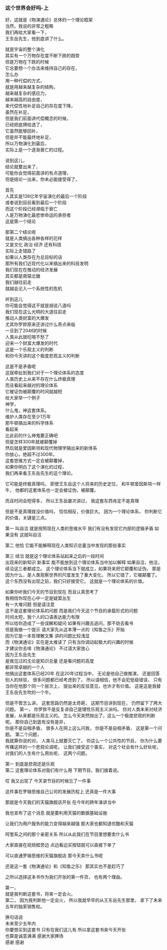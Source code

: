 ### 这个世界会好吗-上
好，这就是《物演通论》总体的一个理论框架  
当然，我说的非常之粗略  
我们再给大家看一下，  
王东岳先生，他到底讲了什么。  

就是宇宙的整个演化  
其实有一个万物存在度不断下跌的趋势  
但是万物在下跌的时候  
它总要想一个办法来维持自己的存在，  
怎么办  
用一种代偿的方式，  
就是用越来越复杂的结构，  
越来越复杂的感应力，  
越来越高的自由度，  
来代偿性地补足自己的存在度下降，  
虽然在补足，  
但是我们前面讲代偿概念的时候，  
已经把底牌给透了，  
它虽然能够回补，  
但是并不能最终地补足，  
所以万物演化到最后，  
实际上是一个逐渐衰亡的过程。  

说到这儿，  
结论就要出来了，  
可能你会觉得前面讲的有点道理，  
但是结论一出来，你未必能接受得了，  

首先  
人其实是138亿年宇宙演化的最后一个阶段  
或者说到目前看到最后一个阶段  
而这个阶段已经濒临于衰亡  
人是万物演化最悲惨命运的承担者  
这是第一个结论  

那第二个结论呢  
就是人类搞出各种各样的花样  
又是文化  政治  经济  还有科技  
实际上走错路了  
如果以人类存在为总目标的话  
那所有我们近现代化以来搞出来的科技发明  
我们现在在推动的经济发展  
其实都是南辕北辙  
我们越往前走  
就越会沦入一个系统性的危机  

听到这儿  
你可能会觉得这不就是胡说八道吗  
我们现在这么光明的大道往前走  
推动人类财富的大爆发  
尤其你罗胖原来还讲过什么奇点来临  
一旦到了2046的时候  
人类从此就吃喝不愁了  
迎来一个财富大爆发的时代  
这是一个乐观主义的判断  
和你今天讲的这个极度悲观主义的判断  

这是不是矛盾呢  
这就牵扯到我们对于一个理论体系的态度  
人类历史上从来不存在什么终极真理  
而且看起来越对的理论体系  
它被证伪被颠覆的时间就越短  
给大家举一个例子  
神学，  
什么鬼，神这套体系。  
维护人类存在至少1万年  
那牛顿搞出来的科学体系  
看起来  
比此前的什么神鬼要正确吧  
但是怎样300年就被颠覆掉  
然后就是爱因斯坦和现代物理学搞出来的新体系  
你放心，绝超不过300年。  
这套思维方式一定会被颠覆掉，  
如果你明白了这个演化的过程，  
我们再来看王东岳先生的这个理论。  

它可能是终极真理吗，
即使王东岳这个人将来的历史定位，
和牛顿爱因斯坦一样牛，
他都的这套体系也一定会被证伪，被颠覆。

而且时间会短得多，
所以王东岳屡次讲过，
我这套东西肯定不是真理

但是不是真理就没价值吗，
恰恰相反，价值巨大。
因为一个理论体系，
你判断它的价值，关键是三点。

第一  叫自洽
就是按照现在人类的思维水平  我们有没有发现它内部的逻辑矛盾
如果没有  这就叫自洽  

第二  他恰
它能不能解释现在人类知识总量当中发现的那些事实  

第三  续洽
就是这个理论体系站起来之后的一段时间  
出现来的新知识  新事实
能不能放到这个理论体系当中加以解释 
如果自洽，他洽，续洽这三者都成立。
这个理论体系当下就成立，如果将来把它颠覆和证伪，
那是因为什么，是人类观察世界的尺度发生了重大变化，
所以它错了，它被颠覆了。
这个东西没有出现之前，我们只好接受它。
这就是一个理论体系的价值。

如果你听我们今天的节目到现在
而且认真思考了  
我相信你现在心中一定是疑窦丛生  
有一大堆问题
但是请注意  
这不是这套理论体系的问题
而是我们今天这个节目的承载形式的问题   
时间太短，我个人的口语表达能力有限  
所以给你造成了一些误解和疑问
如果有兴趣去追问，那不妨去看书  
但是我做一个提示
请大家先从这本薄一点的《知鱼之乐》开始  
因为它是一本哲理散文集
讲的问题比较浅显  
而《物演通论》实在是太难读了
只有当你调动起极大的兴趣的时候  
才建议你去啃《物演通论》
不过请大家放心  
因为王东岳先生  
是我见过的无论是知识总量
还是看问题的高度  
都非常卓越的一个人  
他搞出这套体系已经20年
在这20年过程当中，
无论是他自己做推演，
还是回答别人的辩驳，
很多问题都已经考虑到了。
所以请相信，他不会犯低级错误，
只有当你在他那个同一个层次上，
提出来的反驳意见，也许才有价值。
这是这是我替王东岳先生吹的一个牛。

但是不管怎么讲，
这套思路仍然是太奇葩，
这期节目讲到现在，
仍然留下了两大问题。
第一，
你罗胖不是反复讲自己是理性乐观主义派吗。
你对人类未来对经济发展，从来都是乐观主义的。
怎么今天突然抛出了，这么一个极度悲观的判断呢。
那你自己到底有没有是非，  
你是不是自相矛盾，
很多人在网上这么问我，
你是不是自相矛盾，
这是第一个问题。
第二个问题，  
我就算你说的对，
人类马上就要灭亡了。
你这么一个公共性的节目，
你为什么要传播这样的一个悲观论调呢，
让我们接受这个事实，
对这个社会有什么好处呢，
对我们的人生有什么用处呢，
这两个问题。

第一  到底是悲观还是乐观  
第二  这套理论体系对我们有什么用
下期节目，我们接着说。  

哎  我又出现了  今天录节目的时候忘了一件事

这件事在罗辑思维自己公司的发展历程上  还真是一件大事

那就是今天我们的天猫旗舰店开张  在今年的跨年演讲当中

我也宣布了这个消息  就是要利用天猫的数据基础设施

让我们为用户服务的能力变得越来越强  那大家也都知道优酷和天猫

阿里系之间的那个亲密关系  所以从此我们在节目里想要卖什么书

大家直接在视频框旁边  点边看边买按钮就可以直接下单了

可以直通罗辑思维的天猫旗舰店  那今天卖什么书呢

还是这一套《物演通论》和《知鱼之乐》  那其实也不是赶巧了

之所以选择这本书作为我们开张的第一件货，
也有两个理由。

第一，  
就是我判断这套书，将来一定会火。  
第二， 
因为我判断他一定会火，
所以我就早早的从王东岳先生那里，
拿下了未来五年的独家销售权。

换句话说  
未来至少五年内  
你要想买到这套书 
只有在我们这儿有
所以拿这套书来今天开张  
也算是诚意满满
感谢大家捧场  
感谢  感谢